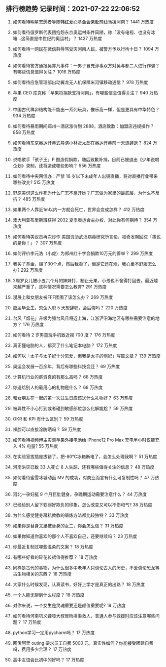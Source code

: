 
## 排行榜趋势 记录时间：2021-07-22 22:06:52
  
  1. 如何看待明星志愿者等随韩红爱心基金会亲赴前线驰援河南？ 1441 万热度
    
  2. 如何看待俄罗斯代表团抱怨东京奥运村条件简陋，称「没有电视、也没有冰箱…这简直是中世纪的奥运村」？ 1427 万热度
    
  3. 如何看待一网民在微信群辱骂受灾河南人民，被警方予以行拘十日？ 1094 万热度
    
  4. 如何看待警方通报吴亦凡事件：一男子冒充涉事双方对吴与都二人进行诈骗？有哪些信息值得关注？ 1016 万热度
    
  5. 如何看待应急管理部出动翼龙无人机保障米河镇移动通信？ 978 万热度
    
  6. 苹果 CEO 库克称「苹果将捐款支持河南」，有哪些信息值得关注？ 940 万热度
    
  7. 中国古代榫卯结构能不能出一系列玩具，像乐高一样，但是更具有中华特色？ 934 万热度
    
  8. 如何看待暴雨期间郑州一酒店涨价到 2888，酒店致歉：加盟店违规操作？ 858 万热度
    
  9. 如何看待东京奥运开幕式导演小林贤太郎在奥运开幕前一天遭辞退？ 824 万热度
    
  10. 说唱歌手「孩子王」P 图造假捐款，随后致歉补捐，目前已被退出《少年说唱企划》录制，还将造成哪些影响？ 556 万热度
    
  11. 如何看待中央网信办：严禁 16 岁以下未成年人出镜直播，将对直播行业带来哪些改变? 515 万热度
    
  12. 野原美伢这么作死为什么广志不离开她？广志做为家里的最底层，为什么不反抗？ 485 万热度
    
  13. 如果两个人靠近1m以内一方就会死亡，世界会变成怎样？ 412 万热度
    
  14. 澳大利亚布里斯班获得 2032 夏季奥运会主办权，对此你有何期待？ 354 万热度
    
  15. 如何看待美议员再次炒作 美国资助武汉病毒研究所言论，福奇发飙回怼「撒谎的是你！」？ 307 万热度
    
  16. 如何评价李元浩（小虎）为郑州红十字会捐款10万元的善举？ 299 万热度
    
  17. 我买了基金，赚了30个点，然后我卖了，但是它还在涨，我心里不舒服怎么办? 292 万热度
    
  18. 2周岁女儿被小五六个月的妹妹打，制止无果，小孩也不舍得打回去，最近越来越严重了，这种情况需要怎么教育? 291 万热度
    
  19. 漫展上和女朋友被FFF团围了该怎么办？ 269 万热度
    
  20. 应届毕业生，央企入职 5 天想辞职，会后悔吗？ 220 万热度
    
  21. 台风「烟花」升级为强台风且将近上海，江浙沪沿海地区有哪些需要注意的地方？ 176 万热度
    
  22. 如何看待 2 岁男童玩手机致近视 700 度？ 176 万热度
    
  23. 真正懂电脑的人，都买了什么笔记本电脑？ 172 万热度
    
  24. 如何以「太子与太子妃十分恩爱，但我是太子的侧妃」写篇文章？ 139 万热度
    
  25. 奥运会发展一百余年，背后有哪些科技变迁？ 69 万热度
    
  26. 计算机行业的薪资真的有那么高吗？ 68 万热度
    
  27. 你送给别人的最用心的礼物是什么？ 68 万热度
    
  28. 和女朋友在一起的第一次过生日应该送什么礼物好？ 63 万热度
    
  29. 被异性不小心打到或者碰到敏感部位怎么化解尴尬？ 59 万热度
    
  30. OKR 和 KPI 有什么区别？ 59 万热度
    
  31. 裸脸可以直接涂防晒吗？ 59 万热度
    
  32. 如何看待视频博主实测苹果外接电池给 iPhone12 Pro Max 充电半小时仅能充入 4% 电量? 55 万热度
    
  33. 在实验室拔插座拔错了，把-80℃冰箱断电了，会怎么处理我啊？ 51 万热度
    
  34. 河南洪灾已致 33 人死亡 8 人失踪，还有哪些值得关注的信息？ 48 万热度
    
  35. 如何看待蜜雪冰城动画 MV 的成功，对商业而言有什么可复制性吗？ 47 万热度
    
  36. 河北一孕妇挺 9 个月巨肚健身，孕晚期运动需要注意什么？ 44 万热度
    
  37. 已经给别人留下软弱好欺负的印象，怎么改变又可以不伤和气? 38 万热度
    
  38. 为什么感觉健身房私教教的锻炼方法都比较独特？ 33 万热度
    
  39. 如果你是替身文里被替身的女二，你会怎么做？ 31 万热度
    
  40. 如果你知道你喜欢的那个人不喜欢自己，还要继续吗？ 23 万热度
    
  41. 你最近复制过哪些温柔的文案？ 18 万热度
    
  42. 有哪些好看的碎花长裙值得推荐？ 18 万热度
    
  43. 同样是古代的事物，为什么很多中老年人只谈论古人的历史，不爱谈论恐龙等古生物相关的东西？ 18 万热度
    
  44. 大家什么时候发现，认真读书，好好上学才是真正的出路？ 18 万热度
    
  45. 一个人能无聊到什么程度？ 18 万热度
    
  46. 对你来说，一个女生是灵魂重要还是颜值重要呢? 18 万热度
    
  47. 如何看待河南巩义聋哑大叔冒险排渠救人，普通人参与救援时应该注意哪些问题？ 17 万热度
    
  48. python学习一定用pycharm吗？ 17 万热度
    
  49. 网传阿里 outing 要求员工自费 5000 元，真实性如何？你能接受团建自费吗，费用多少合理？ 17 万热度
    
  50. 高中友谊会比初中的好吗？ 17 万热度
    